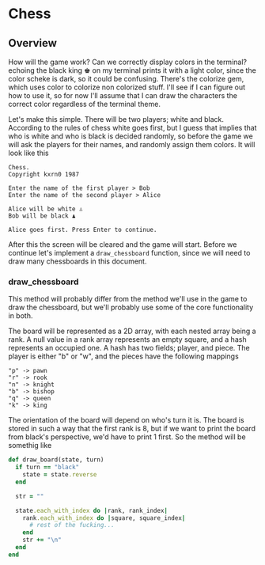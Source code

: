 # Chess

## Overview

How will the game work? Can we correctly display colors in the terminal? echoing the black king ♚ on my terminal prints it with a light color, since the color scheke is dark, so it could be confusing. There's the colorize gem, which uses color to colorize non colorized stuff. I'll see if I can figure out how to use it, so for now I'll assume that I can draw the characters the correct color regardless of the terminal theme.

Let's make this simple. There will be two players; white and black. According to the rules of chess white goes first, but I guess that implies that who is white and who is black is decided randomly, so before the game we will ask the players for their names, and randomly assign them colors. It will look like this

```
Chess.
Copyright kxrn0 1987

Enter the name of the first player > Bob
Enter the name of the second player > Alice

Alice will be white ♙
Bob will be black ♟

Alice goes first. Press Enter to continue.
```

After this the screen will be cleared and the game will start. Before we continue let's implement a `draw_chessboard` function, since we will need to draw many chessboards in this document.

### draw_chessboard

This method will probably differ from the method we'll use in the game to draw the chessboard, but we'll probably use some of the core functionality in both.

The board will be represented as a 2D array, with each nested array being a rank. A null value in a rank array represents an empty square, and a hash represents an occupied one. A hash has two fields; player, and piece. The player is either "b" or "w", and the pieces have the following mappings

```
"p" -> pawn
"r" -> rook
"n" -> knight
"b" -> bishop
"q" -> queen
"k" -> king
```

The orientation of the board will depend on who's turn it is. The board is stored in such a way that the first rank is 8, but if we want to print the board from black's perspective, we'd have to print 1 first. So the method will be somethig like

```ruby
def draw_board(state, turn)
  if turn == "black"
    state = state.reverse
  end

  str = ""

  state.each_with_index do |rank, rank_index|
    rank.each_with_index do |square, square_index|
      # rest of the fucking...
    end
    str += "\n"
  end
end

```
